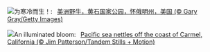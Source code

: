 ![](https://www.bing.com/th?id=OHR.BisonSnow_ZH-CN2483472629_UHD.jpg&w=1000)为寒冷而生！:&nbsp;&ensp;[美洲野牛，黄石国家公园，怀俄明州，美国 (© Gary Gray/Getty Images)](https://www.bing.com/th?id=OHR.BisonSnow_ZH-CN2483472629_UHD.jpg)
<br><br/>
![](https://www.bing.com/th?id=OHR.SeaNettles_EN-US6654060294_UHD.jpg&w=1000)An illuminated bloom:&nbsp;&ensp;[Pacific sea nettles off the coast of Carmel, California (© Jim Patterson/Tandem Stills + Motion)](https://www.bing.com/th?id=OHR.SeaNettles_EN-US6654060294_UHD.jpg)
<br><br/>
